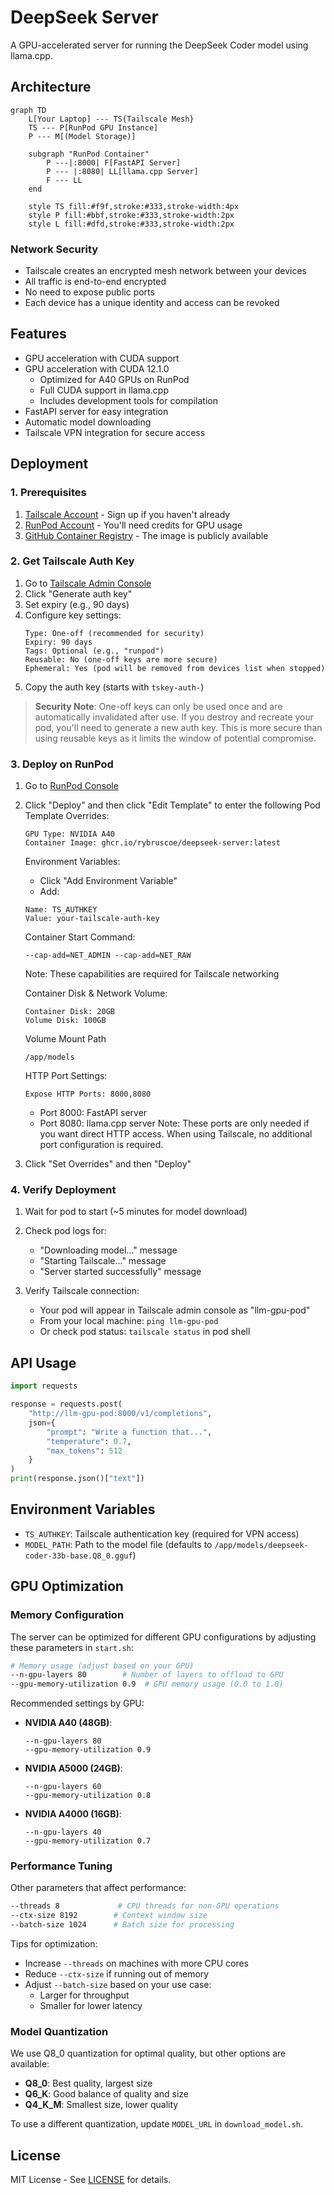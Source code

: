 # DeepSeek Server

A GPU-accelerated server for running the DeepSeek Coder model using llama.cpp.

## Architecture

```mermaid
graph TD
    L[Your Laptop] --- TS{Tailscale Mesh}
    TS --- P[RunPod GPU Instance]
    P --- M[(Model Storage)]
    
    subgraph "RunPod Container"
        P ---|:8000| F[FastAPI Server]
        P --- |:8080| LL[llama.cpp Server]
        F --- LL
    end

    style TS fill:#f9f,stroke:#333,stroke-width:4px
    style P fill:#bbf,stroke:#333,stroke-width:2px
    style L fill:#dfd,stroke:#333,stroke-width:2px
```

### Network Security
- Tailscale creates an encrypted mesh network between your devices
- All traffic is end-to-end encrypted
- No need to expose public ports
- Each device has a unique identity and access can be revoked

## Features

- GPU acceleration with CUDA support
- GPU acceleration with CUDA 12.1.0
  - Optimized for A40 GPUs on RunPod
  - Full CUDA support in llama.cpp
  - Includes development tools for compilation
- FastAPI server for easy integration
- Automatic model downloading
- Tailscale VPN integration for secure access

## Deployment

### 1. Prerequisites

1. [Tailscale Account](https://tailscale.com/) - Sign up if you haven't already
2. [RunPod Account](https://runpod.io/) - You'll need credits for GPU usage
3. [GitHub Container Registry](https://ghcr.io) - The image is publicly available

### 2. Get Tailscale Auth Key

1. Go to [Tailscale Admin Console](https://login.tailscale.com/admin/settings/keys)
2. Click "Generate auth key"
3. Set expiry (e.g., 90 days)
4. Configure key settings:
   ```
   Type: One-off (recommended for security)
   Expiry: 90 days
   Tags: Optional (e.g., "runpod")
   Reusable: No (one-off keys are more secure)
   Ephemeral: Yes (pod will be removed from devices list when stopped)
   ```
4. Copy the auth key (starts with `tskey-auth-`)

> **Security Note**: One-off keys can only be used once and are automatically invalidated after use. 
> If you destroy and recreate your pod, you'll need to generate a new auth key. 
> This is more secure than using reusable keys as it limits the window of potential compromise.

### 3. Deploy on RunPod

1. Go to [RunPod Console](https://runpod.io/console/pods)
2. Click "Deploy" and then click "Edit Template" to enter the following Pod Template Overrides:
   ```
   GPU Type: NVIDIA A40
   Container Image: ghcr.io/rybruscoe/deepseek-server:latest
   ```
   Environment Variables:
   - Click "Add Environment Variable"
   - Add:
   ```
   Name: TS_AUTHKEY
   Value: your-tailscale-auth-key
   ```
   Container Start Command:
   ```
   --cap-add=NET_ADMIN --cap-add=NET_RAW
   ```
   Note: These capabilities are required for Tailscale networking

   Container Disk & Network Volume:
   ```
   Container Disk: 20GB
   Volume Disk: 100GB
   ```

   Volume Mount Path
   ```
   /app/models
   ```

   HTTP Port Settings:
    ```
    Expose HTTP Ports: 8000,8080
    ```
    - Port 8000: FastAPI server
    - Port 8080: llama.cpp server
    Note: These ports are only needed if you want direct HTTP access. 
    When using Tailscale, no additional port configuration is required.

3. Click "Set Overrides" and then "Deploy"

### 4. Verify Deployment

1. Wait for pod to start (~5 minutes for model download)
2. Check pod logs for:
   - "Downloading model..." message
   - "Starting Tailscale..." message
   - "Server started successfully" message

3. Verify Tailscale connection:
   - Your pod will appear in Tailscale admin console as "llm-gpu-pod"
   - From your local machine: `ping llm-gpu-pod`
   - Or check pod status: `tailscale status` in pod shell

## API Usage

```python
import requests

response = requests.post(
    "http://llm-gpu-pod:8000/v1/completions",
    json={
        "prompt": "Write a function that...",
        "temperature": 0.7,
        "max_tokens": 512
    }
)
print(response.json()["text"])
```

## Environment Variables

- `TS_AUTHKEY`: Tailscale authentication key (required for VPN access)
- `MODEL_PATH`: Path to the model file (defaults to `/app/models/deepseek-coder-33b-base.Q8_0.gguf`)

## GPU Optimization

### Memory Configuration

The server can be optimized for different GPU configurations by adjusting these parameters in `start.sh`:

```bash
# Memory usage (adjust based on your GPU)
--n-gpu-layers 80        # Number of layers to offload to GPU
--gpu-memory-utilization 0.9  # GPU memory usage (0.0 to 1.0)
```

Recommended settings by GPU:
- **NVIDIA A40 (48GB)**:
  ```
  --n-gpu-layers 80
  --gpu-memory-utilization 0.9
  ```
- **NVIDIA A5000 (24GB)**:
  ```
  --n-gpu-layers 60
  --gpu-memory-utilization 0.8
  ```
- **NVIDIA A4000 (16GB)**:
  ```
  --n-gpu-layers 40
  --gpu-memory-utilization 0.7
  ```

### Performance Tuning

Other parameters that affect performance:
```bash
--threads 8             # CPU threads for non-GPU operations
--ctx-size 8192        # Context window size
--batch-size 1024      # Batch size for processing
```

Tips for optimization:
- Increase `--threads` on machines with more CPU cores
- Reduce `--ctx-size` if running out of memory
- Adjust `--batch-size` based on your use case:
  - Larger for throughput
  - Smaller for lower latency

### Model Quantization

We use Q8_0 quantization for optimal quality, but other options are available:
- **Q8_0**: Best quality, largest size
- **Q6_K**: Good balance of quality and size
- **Q4_K_M**: Smallest size, lower quality

To use a different quantization, update `MODEL_URL` in `download_model.sh`.

## License

MIT License - See [LICENSE](LICENSE) for details. 
